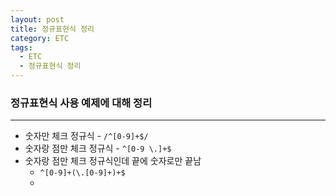 ```yaml
---
layout: post
title: 정규표현식 정리
category: ETC
tags:
  - ETC
  - 정규표현식 정리
---
```






### 정규표현식 사용 예제에 대해 정리

---

- 숫자만 체크 정규식 - `/^[0-9]+$/`
- 숫자랑 점만 체크 정규식 - `^[0-9 \.]+$`
- 숫자랑 점만 체크 정규식인데 끝에 숫자로만 끝남
  - `^[0-9]+(\.[0-9]+)+$`
  - 